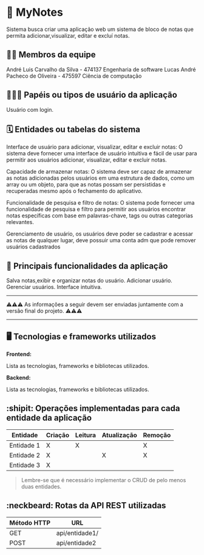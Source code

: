 # :checkered_flag: MyNotes

Sistema busca criar uma aplicação web um sistema de bloco de notas que permita adicionar,visualizar, editar e excluí notas.

## :technologist: Membros da equipe

André Luis Carvalho da Silva - 474137 Engenharia de software Lucas André Pacheco de Oliveira - 475597 Ciência de computação 

## :people_holding_hands: Papéis ou tipos de usuário da aplicação

Usuário com login.



## :spiral_calendar: Entidades ou tabelas do sistema

Interface de usuário para adicionar, visualizar, editar e excluir notas: O sistema deve fornecer uma interface de usuário intuitiva e fácil de usar para permitir aos usuários adicionar, visualizar, editar e excluir notas.

Capacidade de armazenar notas: O sistema deve ser capaz de armazenar as notas adicionadas pelos usuários em uma estrutura de dados, como um array ou um objeto, para que as notas possam ser persistidas e recuperadas mesmo após o fechamento do aplicativo.

Funcionalidade de pesquisa e filtro de notas: O sistema pode fornecer uma funcionalidade de pesquisa e filtro para permitir aos usuários encontrar notas específicas com base em palavras-chave, tags ou outras categorias relevantes.

Gerenciamento de usuário, os usuários deve poder se cadastrar e acessar as notas de qualquer lugar, deve possuir uma conta adm que pode remover usuários cadastrados

## :triangular_flag_on_post:	 Principais funcionalidades da aplicação

Salva notas,exibir e organizar notas do usuário.
Adicionar usuário.
Gerenciar usuários.
Interface intuitiva.


----

:warning::warning::warning: As informações a seguir devem ser enviadas juntamente com a versão final do projeto. :warning::warning::warning:


----

## :desktop_computer: Tecnologias e frameworks utilizados

**Frontend:**

Lista as tecnologias, frameworks e bibliotecas utilizados.

**Backend:**

Lista as tecnologias, frameworks e bibliotecas utilizados.


## :shipit: Operações implementadas para cada entidade da aplicação


| Entidade| Criação | Leitura | Atualização | Remoção |
| --- | --- | --- | --- | --- |
| Entidade 1 | X |  X  |  | X |
| Entidade 2 | X |    |  X | X |
| Entidade 3 | X |    |  |  |

> Lembre-se que é necessário implementar o CRUD de pelo menos duas entidades.

## :neckbeard: Rotas da API REST utilizadas

| Método HTTP | URL |
| --- | --- |
| GET | api/entidade1/|
| POST | api/entidade2 |
